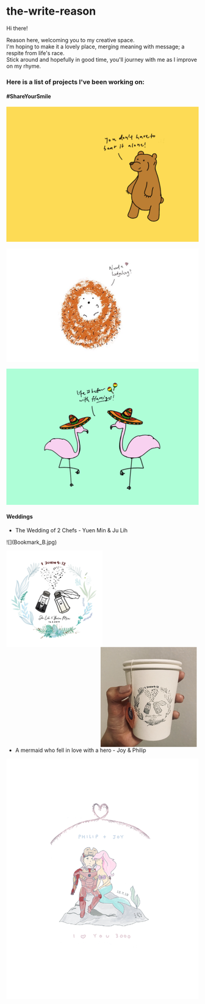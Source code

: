 # the-write-reason

Hi there!

Reason here, welcoming you to my creative space.
<br/> I'm hoping to make it a lovely place, merging meaning with message; a respite from life's race.
<br/> Stick around and hopefully in good time, you'll journey with me as I improve on my rhyme.



<h3>Here is a list of projects I've been working on:</h3>

<h4>#ShareYourSmile</h4>

![](Bear_Postcard.jpg)

![](Hedgehog_Postcard.jpeg)

![](Flamingo_Postcard.jpg)

<h4> Weddings </h4>
<ul><li>The Wedding of 2 Chefs - Yuen Min & Ju Lih</li></ul>
![](Bookmark_B.jpg)

<img src="JL&YM_Logo copy.png" style="float: left; width: 50%; margin-right: 1%; "><img src="IMG_8872.jpg" style="float: right; width: 50%; margin-right: 1%; ">
<p style="clear: both;">
  
<ul><li>A mermaid who fell in love with a hero - Joy & Philip</li></ul>

![](Final_Logo.png)
